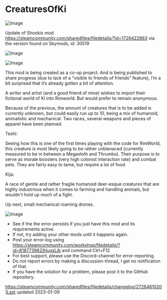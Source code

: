 # CreaturesOfKi

![Image](https://i.imgur.com/buuPQel.png)

Update of Shookis mod
https://steamcommunity.com/sharedfiles/filedetails/?id=1726422863
via the version found on Skymods, id: 30519

![Image](https://i.imgur.com/pufA0kM.png)

	
![Image](https://i.imgur.com/Z4GOv8H.png)

This mod is being created as a co-op project. And is being published to share progress (due to lack of a "visible to friends of friends" feature), I’m a bit surprised that it’s already gotten a bit of attention.

A writer and artist (and a good friend of mine) wishes to import their fictional world of Ki into Rimworld. But would prefer to remain anonymous.

Because of the previous, the amount of creatures that is to be added is currently unknown, but could easily run up to 10, being a mix of humanoid, animalistic and mechanical. Two races, several weapons and pieces of apparel have been planned.

Teshi:

Seeing how this is one of the first times playing with the code for RimWorld, this creature is most likely going to be rather unblanaced (currently measured to be in between a Megasloth and Thrumbo).
Their purpose is to serve as morale boosters (very high colonist interaction rate) and combat pets. They are fairly easy to tame, but require a lot of food.

Kija:

A race of gentle and rather fragile humanoid deer-esque creatures that are highly industrious when it comes to farming and handling animals, but wouldn’t hold up much of a fight.

Up next, small mechanical roaming drones.

![Image](https://i.imgur.com/PwoNOj4.png)



-  See if the the error persists if you just have this mod and its requirements active.
-  If not, try adding your other mods until it happens again.
-  Post your error-log using https://steamcommunity.com/workshop/filedetails/?id=818773962]HugsLib and command Ctrl+F12
-  For best support, please use the Discord-channel for error-reporting.
-  Do not report errors by making a discussion-thread, I get no notification of that.
-  If you have the solution for a problem, please post it to the GitHub repository.



https://steamcommunity.com/sharedfiles/filedetails/changelog/2726461020]Last updated 2023-01-09
